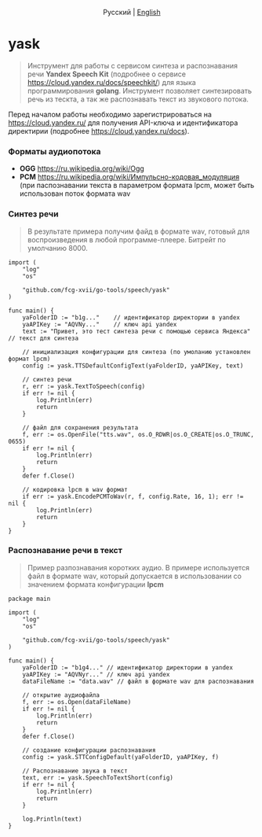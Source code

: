 <p align="center">
  <span>Русский</span> |
  <a href="README.md#go-tools">English</a>
</p>

# yask
> Инструмент для работы с сервисом синтеза и распознавания речи <b>Yandex Speech Kit</b> (подробнее о сервисе <a href="https://cloud.yandex.ru/docs/speechkit/" target="_blank">https://cloud.yandex.ru/docs/speechkit/</a>) для языка программирования <b>golang</b>. Инструмент позволяет синтезировать речь из тескта, а так же распознавать текст из звукового потока.

Перед началом работы необходимо зарегистрироваться на <a href="https://cloud.yandex.ru/" target="_blank">https://cloud.yandex.ru/</a> для получения API-ключа и идентификатора директирии (подробнее <a href="https://cloud.yandex.ru/docs" target="_blank">https://cloud.yandex.ru/docs</a>).

### Форматы аудиопотока
<ul>
    <li><b>OGG</b> <a href="https://ru.wikipedia.org/wiki/Ogg" target="_blank">https://ru.wikipedia.org/wiki/Ogg</a></li>
    <li><b>PCM</b> <a href="https://ru.wikipedia.org/wiki/Импульсно-кодовая_модуляция" target="_blank">https://ru.wikipedia.org/wiki/Импульсно-кодовая_модуляция</a> (при паспознавании текста в параметром формата lpcm, может быть использован поток формата wav</li>
</ul>

### Синтез речи
> В результате примера получим файд в формате wav, готовый для воспроизведения в любой программе-плеере. Битрейт по умолчанию 8000.
```golang
import (
	"log"
	"os"

	"github.com/fcg-xvii/go-tools/speech/yask"
)

func main() {
	yaFolderID := "b1g..."    // идентификатор директории в yandex
	yaAPIKey := "AQVNy..."    // ключ api yandex
	text := "Привет, это тест синтеза речи с помощью сервиса Яндекса" // текст для синтеза

	// инициализация конфигурации для синтеза (по умоланию установлен формат lpcm)
	config := yask.TTSDefaultConfigText(yaFolderID, yaAPIKey, text)

	// синтез речи
	r, err := yask.TextToSpeech(config)
	if err != nil {
		log.Println(err)
		return
	}

    // файл для сохранения результата
	f, err := os.OpenFile("tts.wav", os.O_RDWR|os.O_CREATE|os.O_TRUNC, 0655)
	if err != nil {
		log.Println(err)
		return
	}
	defer f.Close()

    // кодировка lpcm в wav формат
	if err := yask.EncodePCMToWav(r, f, config.Rate, 16, 1); err != nil {
		log.Println(err)
		return
	}
}
```

### Распознавание речи в текст
> Пример разпознавания коротких аудио. В примере используется файл в формате wav, который допускается в использовании со значением формата конфигурации <b>lpcm</b>
```golang
package main

import (
	"log"
	"os"

	"github.com/fcg-xvii/go-tools/speech/yask"
)

func main() {
	yaFolderID := "b1g4..." // идентификатор директории в yandex
	yaAPIKey := "AQVNyr..." // ключ api yandex
	dataFileName := "data.wav" // файл в формате wav для распознавания

    // открытие аудиофайла
	f, err := os.Open(dataFileName)
	if err != nil {
		log.Println(err)
		return
	}
	defer f.Close()

    // создание конфигурации распознавания
	config := yask.STTConfigDefault(yaFolderID, yaAPIKey, f)

    // Распознавание звука в текст
	text, err := yask.SpeechToTextShort(config)
	if err != nil {
		log.Println(err)
		return
	}

	log.Println(text)
}
```



